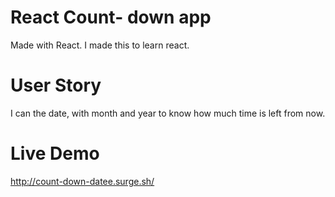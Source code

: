 # React Count- down app
Made with React. I made this to learn react.
# User Story 
I can the date, with month and year to know how much time is left from now.

# Live Demo

http://count-down-datee.surge.sh/
